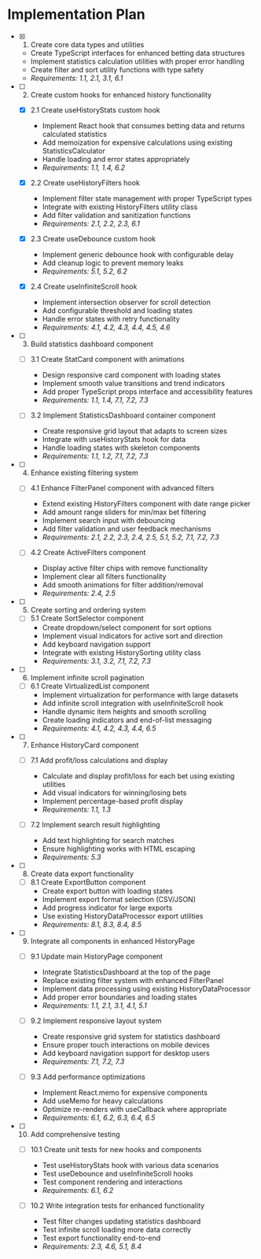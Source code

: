 # Implementation Plan

- [x] 1. Create core data types and utilities
  - Create TypeScript interfaces for enhanced betting data structures
  - Implement statistics calculation utilities with proper error handling
  - Create filter and sort utility functions with type safety
  - _Requirements: 1.1, 2.1, 3.1, 6.1_

- [ ] 2. Create custom hooks for enhanced history functionality
  - [x] 2.1 Create useHistoryStats custom hook
    - Implement React hook that consumes betting data and returns calculated statistics
    - Add memoization for expensive calculations using existing StatisticsCalculator
    - Handle loading and error states appropriately
    - _Requirements: 1.1, 1.4, 6.2_

  - [x] 2.2 Create useHistoryFilters hook
    - Implement filter state management with proper TypeScript types
    - Integrate with existing HistoryFilters utility class
    - Add filter validation and sanitization functions
    - _Requirements: 2.1, 2.2, 2.3, 6.1_

  - [x] 2.3 Create useDebounce custom hook
    - Implement generic debounce hook with configurable delay
    - Add cleanup logic to prevent memory leaks
    - _Requirements: 5.1, 5.2, 6.2_

  - [x] 2.4 Create useInfiniteScroll hook
    - Implement intersection observer for scroll detection
    - Add configurable threshold and loading states
    - Handle error states with retry functionality
    - _Requirements: 4.1, 4.2, 4.3, 4.4, 4.5, 4.6_

- [ ] 3. Build statistics dashboard component
  - [ ] 3.1 Create StatCard component with animations
    - Design responsive card component with loading states
    - Implement smooth value transitions and trend indicators
    - Add proper TypeScript props interface and accessibility features
    - _Requirements: 1.1, 1.4, 7.1, 7.2, 7.3_

  - [ ] 3.2 Implement StatisticsDashboard container component
    - Create responsive grid layout that adapts to screen sizes
    - Integrate with useHistoryStats hook for data
    - Handle loading states with skeleton components
    - _Requirements: 1.1, 1.2, 7.1, 7.2, 7.3_

- [ ] 4. Enhance existing filtering system
  - [ ] 4.1 Enhance FilterPanel component with advanced filters
    - Extend existing HistoryFilters component with date range picker
    - Add amount range sliders for min/max bet filtering
    - Implement search input with debouncing
    - Add filter validation and user feedback mechanisms
    - _Requirements: 2.1, 2.2, 2.3, 2.4, 2.5, 5.1, 5.2, 7.1, 7.2, 7.3_

  - [ ] 4.2 Create ActiveFilters component
    - Display active filter chips with remove functionality
    - Implement clear all filters functionality
    - Add smooth animations for filter addition/removal
    - _Requirements: 2.4, 2.5_

- [ ] 5. Create sorting and ordering system
  - [ ] 5.1 Create SortSelector component
    - Create dropdown/select component for sort options
    - Implement visual indicators for active sort and direction
    - Add keyboard navigation support
    - Integrate with existing HistorySorting utility class
    - _Requirements: 3.1, 3.2, 7.1, 7.2, 7.3_

- [ ] 6. Implement infinite scroll pagination
  - [ ] 6.1 Create VirtualizedList component
    - Implement virtualization for performance with large datasets
    - Add infinite scroll integration with useInfiniteScroll hook
    - Handle dynamic item heights and smooth scrolling
    - Create loading indicators and end-of-list messaging
    - _Requirements: 4.1, 4.2, 4.3, 4.4, 6.5_

- [ ] 7. Enhance HistoryCard component
  - [ ] 7.1 Add profit/loss calculations and display
    - Calculate and display profit/loss for each bet using existing utilities
    - Add visual indicators for winning/losing bets
    - Implement percentage-based profit display
    - _Requirements: 1.1, 1.3_

  - [ ] 7.2 Implement search result highlighting
    - Add text highlighting for search matches
    - Ensure highlighting works with HTML escaping
    - _Requirements: 5.3_

- [ ] 8. Create data export functionality
  - [ ] 8.1 Create ExportButton component
    - Create export button with loading states
    - Implement export format selection (CSV/JSON)
    - Add progress indicator for large exports
    - Use existing HistoryDataProcessor export utilities
    - _Requirements: 8.1, 8.3, 8.4, 8.5_

- [ ] 9. Integrate all components in enhanced HistoryPage
  - [ ] 9.1 Update main HistoryPage component
    - Integrate StatisticsDashboard at the top of the page
    - Replace existing filter system with enhanced FilterPanel
    - Implement data processing using existing HistoryDataProcessor
    - Add proper error boundaries and loading states
    - _Requirements: 1.1, 2.1, 3.1, 4.1, 5.1_

  - [ ] 9.2 Implement responsive layout system
    - Create responsive grid system for statistics dashboard
    - Ensure proper touch interactions on mobile devices
    - Add keyboard navigation support for desktop users
    - _Requirements: 7.1, 7.2, 7.3_

  - [ ] 9.3 Add performance optimizations
    - Implement React.memo for expensive components
    - Add useMemo for heavy calculations
    - Optimize re-renders with useCallback where appropriate
    - _Requirements: 6.1, 6.2, 6.3, 6.4, 6.5_

- [ ] 10. Add comprehensive testing
  - [ ] 10.1 Create unit tests for new hooks and components
    - Test useHistoryStats hook with various data scenarios
    - Test useDebounce and useInfiniteScroll hooks
    - Test component rendering and interactions
    - _Requirements: 6.1, 6.2_

  - [ ] 10.2 Write integration tests for enhanced functionality
    - Test filter changes updating statistics dashboard
    - Test infinite scroll loading more data correctly
    - Test export functionality end-to-end
    - _Requirements: 2.3, 4.6, 5.1, 8.4_